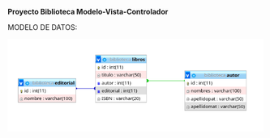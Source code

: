 **Proyecto Biblioteca Modelo-Vista-Controlador**

MODELO DE DATOS:

![MODELO DE DATOS](https://raw.githubusercontent.com/MauricioSalas/BibliotecaMVC/main/Modelo_de_Datos.png)
